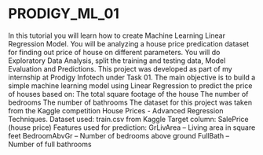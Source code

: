 # PRODIGY_ML_01
In this tutorial you will learn how to create Machine Learning Linear Regression Model. You will be analyzing a house price predication dataset for finding out price of house on different parameters. You will do Exploratory Data Analysis, split the training and testing data, Model Evaluation and Predictions.
This project was developed as part of my internship at Prodigy Infotech under Task 01. The main objective is to build a simple machine learning model using Linear Regression to predict the price of houses based on:
The total square footage of the house
The number of bedrooms
The number of bathrooms
The dataset for this project was taken from the Kaggle competition House Prices - Advanced Regression Techniques.
Dataset used: train.csv from Kaggle
Target column: SalePrice (house price)
Features used for prediction:
GrLivArea – Living area in square feet
BedroomAbvGr – Number of bedrooms above ground
FullBath – Number of full bathrooms

